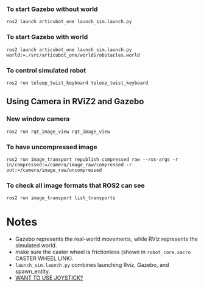 ### To start Gazebo without world
```
ros2 launch articubot_one launch_sim.launch.py
```

### To start Gazebo with world
```
ros2 launch articubot_one launch_sim.launch.py world:=./src/articubot_one/worlds/obstacles.world
```

### To control simulated robot 
```
ros2 run teleop_twist_keyboard teleop_twist_keyboard
```

## Using Camera in RViZ2 and Gazebo 

### New window camera

```
ros2 run rqt_image_view rqt_image_view
```

### To have uncompressed image
```
ros2 run image_transport republish compressed raw --ros-args -r in/compressed:=/camera/image_raw/compressed -r out:=/camera/image_raw/uncompressed
```

### To check all image formats that ROS2 can see
```
ros2 run image_transport list_transports
```

# Notes
- Gazebo represents the real-world movements, while RViz represents the simulated world.
- make sure the caster wheel is frictionless (shown in ```robot_core.xacro``` CASTER WHEEL LINK).
- ```launch_sim.launch.py``` combines launching Rviz, Gazebo, and spawn_entity.
- [WANT TO USE JOYSTICK?](https://youtu.be/IjFcr5r0nMs?si=jjGV6RP34PZ4Pcl5&t=1044)


